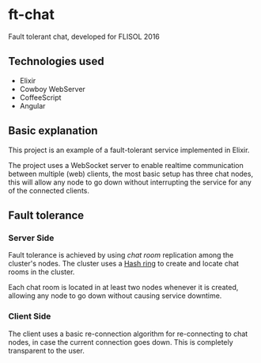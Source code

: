 # ft-chat
Fault tolerant chat, developed for FLISOL 2016

## Technologies used

- Elixir
- Cowboy WebServer
- CoffeeScript
- Angular

## Basic explanation

This project is an example of a fault-tolerant service implemented in Elixir.

The project uses a WebSocket server to enable realtime communication between multiple (web) clients, 
the most basic setup has three chat nodes, this will allow any node to go down without interrupting the 
service for any of the connected clients.

## Fault tolerance

### Server Side

Fault tolerance is achieved by using _chat room_ replication among the cluster's nodes. The cluster uses a [Hash ring](https://en.wikipedia.org/wiki/Consistent_hashing)
to create and locate chat rooms in the cluster.

Each chat room is located in at least two nodes whenever it is created, allowing any node to go down without causing service downtime.

### Client Side

The client uses a basic re-connection algorithm for re-connecting to chat nodes, in case the current connection goes down. 
This is completely transparent to the user.

